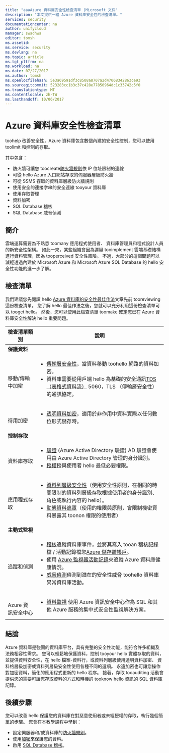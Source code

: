 ```yaml
---
title: "aaaAzure 資料庫安全性檢查清單 |Microsoft 文件"
description: "本文提供一組 Azure 資料庫安全性的檢查清單。"
services: security
documentationcenter: na
author: unifycloud
manager: swadhwa
editor: tomsh
ms.assetid: 
ms.service: security
ms.devlang: na
ms.topic: article
ms.tgt_pltfrm: na
ms.workload: na
ms.date: 07/27/2017
ms.author: tomsh
ms.openlocfilehash: 5e3a69591df3c8508a8707a2d47068342863ce93
ms.sourcegitcommit: 523283cc1b3c37c428e77850964dc1c33742c5f0
ms.translationtype: MT
ms.contentlocale: zh-TW
ms.lasthandoff: 10/06/2017
---
```

# <a name="azure-database-security-checklist"></a>Azure 資料庫安全性檢查清單

toohelp 改善安全性，Azure 資料庫包含數個內建的安全性控制，您可以使用 toolimit 和控制的存取。

其中包含：

-   防火牆可讓您 toocreate[防火牆規則](https://docs.microsoft.com/en-us/azure/sql-database/sql-database-firewall-configure)依 IP 位址限制的連線
-   可從 hello Azure 入口網站存取的伺服器層級防火牆
-   可從 SSMS 存取的資料庫層級防火牆規則
-   使用安全的連接字串的安全連線 tooyour 資料庫
-   使用存取管理
-   資料加密
-   SQL Database 稽核
-   SQL Database 威脅偵測

## <a name="introduction"></a>簡介
雲端運算需要為不熟悉 toomany 應用程式使用者、 資料庫管理員和程式設計人員的新安全性架構。 如此一來，某些組織會因為遲疑 tooimplement 雲端基礎結構進行資料管理，因為 tooperceived 安全性風險。 不過，大部分的這個問題可以減輕透過內建於 Microsoft Azure 和 Microsoft Azure SQL Database 的 hello 安全性功能的進一步了解。

## <a name="checklist"></a>檢查清單
我們建議您先閱讀 hello [Azure 資料庫的安全性最佳作法](https://docs.microsoft.com/en-us/azure/security/azure-database-security-best-practices)文章先前 tooreviewing 這份檢查清單。 您了解 hello 最佳作法之後，您就可以充分利用這份檢查清單可以 tooget hello。 然後，您可以使用此檢查清單 toomake 確定您已在 Azure 資料庫安全性解決 hello 重要問題。


|檢查清單類別| 說明|
| ------------ | -------- |
|**保護資料**||
| <br> 移動/傳輸中加密| <ul><li>[傳輸層安全性](https://docs.microsoft.com/en-us/windows-server/security/tls/transport-layer-security-protocol)，當資料移動 toohello 網路的資料加密。</li><li>資料庫需要從用戶端 hello 為基礎的安全通訊[TDS （表格式資料流）](https://msdn.microsoft.com/en-in/library/dd357628.aspx) 5060，TLS （傳輸層安全性） 的通訊協定。</li></ul> |
|<br>待用加密| <ul><li>[透明資料加密](http://go.microsoft.com/fwlink/?LinkId=526242)，適用於非作用中資料實際以任何數位形式儲存時。</li></ul>|
|**控制存取**||  
|<br> 資料庫存取 | <ul><li>[驗證](https://docs.microsoft.com/en-us/azure/sql-database/sql-database-control-access) (Azure Active Directory 驗證) AD 驗證會使用由 Azure Active Directory 管理的身分識別。</li><li>[授權](https://docs.microsoft.com/en-us/azure/sql-database/sql-database-control-access)授與使用者 hello 最低必要權限。</li></ul> |
|<br>應用程式存取| <ul><li>[資料列層級安全性](https://msdn.microsoft.com/library/dn765131)（使用安全性原則，在相同的時間限制的資料列層級存取根據使用者的身分識別、 角色或執行內容的 hello）。</li><li>[動態資料遮罩](https://docs.microsoft.com/en-us/azure/sql-database/sql-database-dynamic-data-masking-get-started)（使用的權限與原則，會限制機密資料暴露其 toonon 權限的使用者）</li></ul>|
|**主動式監視**||  
| <br>追蹤和偵測| <ul><li>[稽核](https://docs.microsoft.com/en-us/azure/sql-database/sql-database-auditing)追蹤資料庫事件，並將其寫入 tooan 稽核記錄檔 / 活動記錄檔您[Azure 儲存體帳戶](https://docs.microsoft.com/en-us/azure/storage/storage-create-storage-account)。</li><li>使用 [Azure 監視器活動記錄](https://docs.microsoft.com/en-us/azure/monitoring-and-diagnostics/monitoring-overview-activity-logs)來追蹤 Azure 資料庫健康情況。</li><li>[威脅偵測](https://docs.microsoft.com/en-us/azure/sql-database/sql-database-threat-detection)偵測到潛在的安全性威脅 toohello 資料庫異常資料庫活動。 </li></ul> |
|<br>Azure 資訊安全中心| <ul><li>[資料監視](https://docs.microsoft.com/en-us/azure/security-center/security-center-enable-auditing-on-sql-databases) 使用 Azure 資訊安全中心作為 SQL 和其他 Azure 服務的集中式安全性監視解決方案。</li></ul>|     

## <a name="conclusion"></a>結論
Azure 資料庫是強固的資料庫平台，具有完整的安全性功能，能符合許多組織及法務相容性需求。 您可以輕鬆地保護資料，控制 tooyour hello 實體存取的資料，並提供資料安全性，在 hello 檔案-資料行，或資料列層級使用透明資料加密、 資料格層級加密或資料列層級安全性使用各種不同的選項。 永遠加密也可讓您操作對加密資料，簡化的應用程式更新的 hello 程序。 接著，存取 tooauditing 活動會提供您的需要可讓您存取資料的方式和時機的 tooknow hello 資訊的 SQL 資料庫記錄。

## <a name="next-steps"></a>後續步驟
您可以改善 hello 保護您的資料庫在對惡意使用者或未經授權的存取，執行幾個簡單的步驟。 您會在本教學課程中學到：

- 設定伺服器和/或資料庫的[防火牆規則](https://docs.microsoft.com/en-us/azure/sql-database/sql-database-firewall-configure)。
- 使用[加密](https://docs.microsoft.com/en-us/sql/relational-databases/security/encryption/sql-server-encryption)來保護您的資料。
- 啟用 [SQL Database 稽核](https://docs.microsoft.com/en-us/azure/sql-database/sql-database-auditing)。

